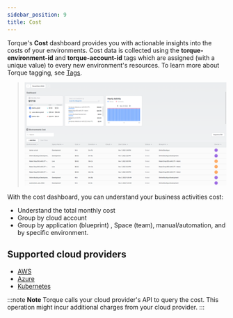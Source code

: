 ```yaml
---
sidebar_position: 9
title: Cost
---
```


Torque's __Cost__ dashboard provides you with actionable insights into the costs of your environments. Cost data is collected using the __torque-environment-id__ and __torque-account-id__ tags which are assigned (with a unique value) to every new environment's resources. To learn more about Torque tagging, see [Tags](/admin-guide/governance/tags).

> ![Locale Dropdown](/img/cost-dashboard.png)

With the cost dashboard, you can understand your business activities cost:
* Understand the total monthly cost
* Group by cloud account
* Group by application (blueprint) , Space (team), manual/automation, and by specific environment.


## Supported cloud providers
* [AWS](configuring-cost-aws.md)
* [Azure](configuring-cost-azure.md)
* [Kubernetes](configuring-cost-k8s.md)


:::note __Note__
Torque calls your cloud provider's API to query the cost. This operation might incur additional charges from your cloud provider.
:::

